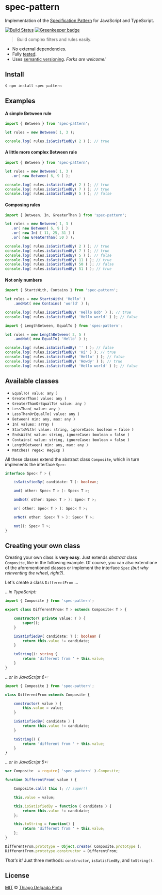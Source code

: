 # spec-pattern

Implementation of the [Specification Pattern](https://en.wikipedia.org/wiki/Specificationpattern) for JavaScript and TypeScript.

[![Build Status](https://travis-ci.org/thiagodp/spec-pattern.svg?branch=master)](https://travis-ci.org/thiagodp/spec-pattern) [![Greenkeeper badge](https://badges.greenkeeper.io/thiagodp/spec-pattern.svg)](https://greenkeeper.io/)

> Build complex filters and rules easily.

- No external dependencies.
- Fully [tested](https://github.com/thiagodp/spec-pattern/blob/master/__tests__/index.spec.ts).
- Uses [semantic versioning](https://semver.org). *Forks are welcome!*

## Install

```bash
$ npm install spec-pattern
```

## Examples

#### A simple Between rule
 ```js
import { Between } from 'spec-pattern';

let rules = new Between( 1, 3 );

console.log( rules.isSatisfiedBy( 2 ) ); // true
```


#### A little more complex Between rule
 ```js
import { Between } from 'spec-pattern';

let rules = new Between( 1, 3 )
    .or( new Between( 6, 9 ) );

console.log( rules.isSatisfiedBy( 2 ) ); // true
console.log( rules.isSatisfiedBy( 7 ) ); // true
console.log( rules.isSatisfiedBy( 5 ) ); // false
```

#### Composing rules
 ```js
import { Between, In, GreaterThan } from 'spec-pattern';

let rules = new Between( 1, 3 )
    .or( new Between( 6, 9 ) )
    .or( new In( [ 11, 25, 31 ] )
    .or( new GreaterThan( 50 ) );

console.log( rules.isSatisfiedBy( 2 ) ); // true
console.log( rules.isSatisfiedBy( 7 ) ); // true
console.log( rules.isSatisfiedBy( 5 ) ); // false
console.log( rules.isSatisfiedBy( 11 ) ); // true
console.log( rules.isSatisfiedBy( 50 ) ); // false
console.log( rules.isSatisfiedBy( 51 ) ); // true
```

#### Not only numbers
```js
import { StartsWith, Contains } from 'spec-pattern';

let rules = new StartsWith( 'Hello' )
    .andNot( new Contains( 'world' ) );

console.log( rules.isSatisfiedBy( 'Hello Bob' ) ); // true
console.log( rules.isSatisfiedBy( 'Hello world' ) ); // false
```

```js
import { LengthBetween, EqualTo } from 'spec-pattern';

let rules = new LengthBetween( 2, 5 )
    .andNot( new EqualTo( 'Hello' ) );

console.log( rules.isSatisfiedBy( '' ) ); // false
console.log( rules.isSatisfiedBy( 'Hi' ) ); // true
console.log( rules.isSatisfiedBy( 'Hello' ) ); // false
console.log( rules.isSatisfiedBy( 'Howdy' ) ); // true
console.log( rules.isSatisfiedBy( 'Hello world' ) ); // false
```

## Available classes

- `EqualTo( value: any )`
- `GreaterThan( value: any )`
- `GreaterThanOrEqualTo( value: any )`
- `LessThan( value: any )`
- `LessThanOrEqualTo( value: any )`
- `Between( min: any, max: any )`
- `In( values: array )`
- `StartsWith( value: string, ignoreCase: boolean = false )`
- `EndsWith( value: string, ignoreCase: boolean = false )`
- `Contains( value: string, ignoreCase: boolean = false )`
- `LengthBetween( min: any, max: any )`
- `Matches( regex: RegExp )`

All these classes extend the abstract class `Composite`, which in turn implements the interface `Spec`:

```typescript
interface Spec< T > {

    isSatisfiedBy( candidate: T ): boolean;

    and( other: Spec< T > ): Spec< T >;

    andNot( other: Spec< T > ): Spec< T >;

    or( other: Spec< T > ): Spec< T >;

    orNot( other: Spec< T > ): Spec< T >;

    not(): Spec< T >;
}
```

## Creating your own class

Creating your own class is **very easy**. Just extends *abstract* class `Composite`, like in the following example. Of course, you can also extend one of the aforementioned classes or implement the interface `Spec` *(but why reinventing the wheel, right?)*.

Let's create a class `DifferentFrom` ...

*...in TypeScript:*
```typescript
import { Composite } from 'spec-pattern';

export class DifferentFrom< T > extends Composite< T > {

    constructor( private value: T ) {
        super();
    }

    isSatisfiedBy( candidate: T ): boolean {
        return this.value != candidate;
    }

    toString(): string {
        return 'different from ' + this.value;
    }
}
```

*...or in JavaScript 6+:*
```js
import { Composite } from 'spec-pattern';

class DifferentFrom extends Composite {

    constructor( value ) {
        this.value = value;
    }

    isSatisfiedBy( candidate ) {
        return this.value != candidate;
    }

    toString() {
        return 'different from ' + this.value;
    }
}
```


*...or in JavaScript 5+:*
```js
var Composite  = require( 'spec-pattern' ).Composite;

function DifferentFrom( value ) {

    Composite.call( this ); // super()

    this.value = value;

    this.isSatisfiedBy = function ( candidate ) {
        return this.value != candidate;
    };

    this.toString = function() {
        return 'different from ' + this.value;
    };
}

DifferentFrom.prototype = Object.create( Composite.prototype );
DifferentFrom.prototype.constructor = DifferentFrom;
```

*That's it!* Just three methods: `constructor`, `isSatisfiedBy`, and `toString()`.

## License

[MIT](LICENSE) © [Thiago Delgado Pinto](https://github.com/thiagodp)
